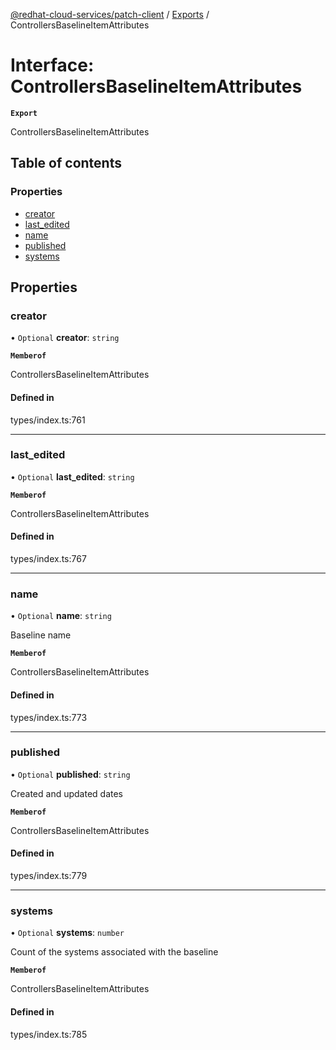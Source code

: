 [@redhat-cloud-services/patch-client](../README.md) / [Exports](../modules.md) / ControllersBaselineItemAttributes

# Interface: ControllersBaselineItemAttributes

**`Export`**

ControllersBaselineItemAttributes

## Table of contents

### Properties

- [creator](ControllersBaselineItemAttributes.md#creator)
- [last\_edited](ControllersBaselineItemAttributes.md#last_edited)
- [name](ControllersBaselineItemAttributes.md#name)
- [published](ControllersBaselineItemAttributes.md#published)
- [systems](ControllersBaselineItemAttributes.md#systems)

## Properties

### creator

• `Optional` **creator**: `string`

**`Memberof`**

ControllersBaselineItemAttributes

#### Defined in

types/index.ts:761

___

### last\_edited

• `Optional` **last\_edited**: `string`

**`Memberof`**

ControllersBaselineItemAttributes

#### Defined in

types/index.ts:767

___

### name

• `Optional` **name**: `string`

Baseline name

**`Memberof`**

ControllersBaselineItemAttributes

#### Defined in

types/index.ts:773

___

### published

• `Optional` **published**: `string`

Created and updated dates

**`Memberof`**

ControllersBaselineItemAttributes

#### Defined in

types/index.ts:779

___

### systems

• `Optional` **systems**: `number`

Count of the systems associated with the baseline

**`Memberof`**

ControllersBaselineItemAttributes

#### Defined in

types/index.ts:785
